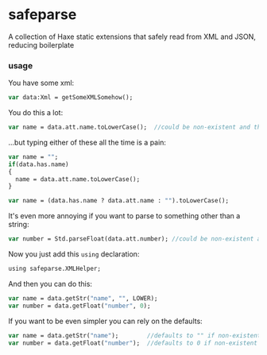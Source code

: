 # safeparse
A collection of Haxe static extensions that safely read from XML and JSON, reducing boilerplate

### usage

You have some xml:
```haxe
var data:Xml = getSomeXMLSomehow();
```

You do this a lot:
```haxe
var name = data.att.name.toLowerCase();  //could be non-existent and throw a parse error!
```

...but typing either of these all the time is a pain:
```haxe
var name = "";
if(data.has.name)
{
  name = data.att.name.toLowerCase();
}
```
```haxe
var name = (data.has.name ? data.att.name : "").toLowerCase();
```

It's even more annoying if you want to parse to something other than a string:
```haxe
var number = Std.parseFloat(data.att.number); //could be non-existent and error, or parsing something dumb like "hamburger" and is now NaN!
```

Now you just add this ```using``` declaration:
```haxe
using safeparse.XMLHelper;
```

And then you can do this:
```haxe
var name = data.getStr("name", "", LOWER);
var number = data.getFloat("number", 0);
```

If you want to be even simpler you can rely on the defaults:
```haxe
var name = data.getStr("name");        //defaults to "" if non-existent, leaves case alone
var number = data.getFloat("number");  //defaults to 0 if non-existent
```

